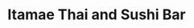 ---
layout: place
title: Itamae Thai and Sushi Bar
permalink: /pennsylvania/pittsburgh/itamae-thai-and-sushi-bar.html
stateAbbr: PA
stateName: Pennsylvania
cityName: Pittsburgh
seo:
  type: restaurant
  links: https://www.itamaethaisushi.com/
place_id: ChIJy1c2JOD3NIgRGMmNPXgbUmk
photos:
  - name: >-
      places/ChIJy1c2JOD3NIgRGMmNPXgbUmk/photos/AeeoHcIPNz-8SwdxZNaJt7hIBMvrapn9m6kvCX-Fv4wxRrt8wJmV5tVWc305G7XkOI02m4JZSpWYkknZpfBqpl_zz3yKO-1c5tL1DcOKt_8sYh_ObIUjdjrWADbeDPfKSm-gAFXBXfUJb__YTb3b6C6rEONOCj0OD0LEXCO2-uKyBATpFYHz-gXH2yoAokzQYBTbFWywBnD8A4848YF2l2OxuyMQqExZKJcGqaXG50J0nYUpgQWmIe9JjzPRQPowIcPX895SvWxm1z4lx0NVdXwlmLjtea4ZqfSeB71HynvMRhRfYQ
    widthPx: 1536
    heightPx: 2048
    authorAttributions:
      - displayName: Itamae Thai and Sushi Bar
        uri: https://maps.google.com/maps/contrib/114228252283751663422
        photoUri: >-
          https://lh3.googleusercontent.com/a-/ALV-UjVmyNYn3r4NyioQAbV2Q9qzPYLMkO6JRKlflG_jTk4bkLp5XbM=s100-p-k-no-mo
    flagContentUri: >-
      https://www.google.com/local/imagery/report/?cb_client=maps_api_places.places_api&image_key=!1e10!2sAF1QipOZtAxxHgHL_zoDnhxbJIFQ0aqgHHhPhvot47rh&hl=en-US
    googleMapsUri: >-
      https://www.google.com/maps/place//data=!3m4!1e2!3m2!1sAF1QipOZtAxxHgHL_zoDnhxbJIFQ0aqgHHhPhvot47rh!2e10!4m2!3m1!1s0x8834f7e0243657cb:0x69521b783d8dc918
  - name: >-
      places/ChIJy1c2JOD3NIgRGMmNPXgbUmk/photos/AeeoHcImd4xYL23vRsEbOjUyaF1WwtGWu43fSp8cNh6AcukDQGnd32riVp1FZX6QpN0kJWvtAOMPY_M4EeBwU53mhaX0cUQlmgMsRtkUg_mQEtw6TK_VwiHnPPESGRSJur5lpj7pc3Xw9AuMt33gJRV__4sVqgEDRnILsmhXD6PF9eFGs1GrrlB3qaAjwek201C6Z2xmOsKBjMxNchMofMogSaFzQF9th5-896NFKRofuUbSj9ZBuVJmlxZdntffCg6sP-DPBLN5sI3oAa2GK9ADsOVU7xoJP-Jo4og6vAHYnAjxnsrY87RZT4kUEjLumlmOqFhKOoZTCbtkp4oVLm2IG0H2Rxr36ADRt1oVy2c54wZ_Kef7iBQqudny2_bTOBR18iO-3IM_i9PO7zD2piPuCgGwjmfZdA6M4_ytKMHKi_UOgFsG
    widthPx: 3271
    heightPx: 1840
    authorAttributions:
      - displayName: Brenda Johannesen
        uri: https://maps.google.com/maps/contrib/111818219304589312101
        photoUri: >-
          https://lh3.googleusercontent.com/a-/ALV-UjX2wQcgJoXUIPoyqpzF62PgKbTDopTFjFaePzi0h5XVvbymTb_a=s100-p-k-no-mo
    flagContentUri: >-
      https://www.google.com/local/imagery/report/?cb_client=maps_api_places.places_api&image_key=!1e10!2sCIHM0ogKEICAgMDIiPfsvAE&hl=en-US
    googleMapsUri: >-
      https://www.google.com/maps/place//data=!3m4!1e2!3m2!1sCIHM0ogKEICAgMDIiPfsvAE!2e10!4m2!3m1!1s0x8834f7e0243657cb:0x69521b783d8dc918
  - name: >-
      places/ChIJy1c2JOD3NIgRGMmNPXgbUmk/photos/AeeoHcJm2RmDNnfv38uOqCLNI0_mLWuuV4eKlzLgBMXtZNYEnzH8zWfXbIVfjPKziDCpej9rUucY5ySNpmiBrCzwZdpXJrY867ZF7RdpyDxIn_s62W-5GNtKYAupyIN9ExxLxxEysmQ0Hjdti1ZDgOYN6d4aTDXpFp4aSqoP4wctPKyEoNzbylXsu9iSMgi4FjBMu5FKpX1Cg3dCusvLQJn3aOkctPd1cXv_E7ZPzj-k10gokMjQnaTd5e4hlLsVngm3kYQhbZqC7YxolH8jsTgGBxZDem1aafMeSsWgkUoNq-G3iw
    widthPx: 2880
    heightPx: 2304
    authorAttributions:
      - displayName: Itamae Thai and Sushi Bar
        uri: https://maps.google.com/maps/contrib/114228252283751663422
        photoUri: >-
          https://lh3.googleusercontent.com/a-/ALV-UjVmyNYn3r4NyioQAbV2Q9qzPYLMkO6JRKlflG_jTk4bkLp5XbM=s100-p-k-no-mo
    flagContentUri: >-
      https://www.google.com/local/imagery/report/?cb_client=maps_api_places.places_api&image_key=!1e10!2sAF1QipNpVHCwOReAfa9DPGvhxTvEPhTK7B1scMSw2lTL&hl=en-US
    googleMapsUri: >-
      https://www.google.com/maps/place//data=!3m4!1e2!3m2!1sAF1QipNpVHCwOReAfa9DPGvhxTvEPhTK7B1scMSw2lTL!2e10!4m2!3m1!1s0x8834f7e0243657cb:0x69521b783d8dc918
  - name: >-
      places/ChIJy1c2JOD3NIgRGMmNPXgbUmk/photos/AeeoHcJCO4-cVMe2DUl8rf8fmKdLu49hE_U8G0t3qShq26wi9zZ2JSIkTFKPO6ZYb3qTVMsAnHRmTSiCRpt_H4xD-Fv_iUl2Kingad6t_TRpuDvrVmsRDQKF91T8Ok3S_4c4jGcFG3DnPvEjm4gbmu6WRSzsiGNcunY-aYXsMLnN_iwPHcNNZwAZu-lRDyPeK7qiX6-QWxhZ7m_7ZPp7GgsPYStDRZuyQ03TJHyY5ZoYmmE5tb-xao-OpTbQbLw-Ikq7glJE067Gcm78NqqJ-P0VWs8yBj_cgv7g38ymtt8WGwO4ug
    widthPx: 2880
    heightPx: 2304
    authorAttributions:
      - displayName: Itamae Thai and Sushi Bar
        uri: https://maps.google.com/maps/contrib/114228252283751663422
        photoUri: >-
          https://lh3.googleusercontent.com/a-/ALV-UjVmyNYn3r4NyioQAbV2Q9qzPYLMkO6JRKlflG_jTk4bkLp5XbM=s100-p-k-no-mo
    flagContentUri: >-
      https://www.google.com/local/imagery/report/?cb_client=maps_api_places.places_api&image_key=!1e10!2sAF1QipPjrRLPo4gQGlIQO-VeaMfl-dsWW-Bwt201WhM4&hl=en-US
    googleMapsUri: >-
      https://www.google.com/maps/place//data=!3m4!1e2!3m2!1sAF1QipPjrRLPo4gQGlIQO-VeaMfl-dsWW-Bwt201WhM4!2e10!4m2!3m1!1s0x8834f7e0243657cb:0x69521b783d8dc918
  - name: >-
      places/ChIJy1c2JOD3NIgRGMmNPXgbUmk/photos/AeeoHcIMkGC_4_wp1AaGWG1WmTcZxy8hGtBUB7-v3i3LXPaUqcfT2GStnFLucUmX-34wcJlkL7VnBTHh7ne2DpYFnRLXR2Suk8OZmEHTAtmng3Y5_oZ5a1GdafREEW2ADVqsk_LUTOeTk6DEGH2rGKR5uwz3rB_6RPbs-W9YzDpYZ_vNekNpWOPvWAWhJaZ0cCoAxW1qGl-UW7_6Z319mt0uHK9aS-jvpKfEnJlUL6LMJAl_sCDkHRDUGV-lENPpMblzqdchEfNKcqvpS4veuCFZRvsHlhMadCSR1_NVIlBRtNXVzA
    widthPx: 2880
    heightPx: 2304
    authorAttributions:
      - displayName: Itamae Thai and Sushi Bar
        uri: https://maps.google.com/maps/contrib/114228252283751663422
        photoUri: >-
          https://lh3.googleusercontent.com/a-/ALV-UjVmyNYn3r4NyioQAbV2Q9qzPYLMkO6JRKlflG_jTk4bkLp5XbM=s100-p-k-no-mo
    flagContentUri: >-
      https://www.google.com/local/imagery/report/?cb_client=maps_api_places.places_api&image_key=!1e10!2sAF1QipNd_gpme539ZPmuy35DcgDsnmPmWQ1T0V3w5Yzu&hl=en-US
    googleMapsUri: >-
      https://www.google.com/maps/place//data=!3m4!1e2!3m2!1sAF1QipNd_gpme539ZPmuy35DcgDsnmPmWQ1T0V3w5Yzu!2e10!4m2!3m1!1s0x8834f7e0243657cb:0x69521b783d8dc918
  - name: >-
      places/ChIJy1c2JOD3NIgRGMmNPXgbUmk/photos/AeeoHcIfl7ofRF-kWlsD6FNjVIU4qmGTS7hpRhOTe4kn8bVkbN6W9j2ux42mMcuSMRRHWytE6bGNBwyANF9Zr6w5sYKCSJp9cZGs6CwkGq-mnT7NjcgINivlJeNOt4W1yp3q97rucVgBgJLkrjGcZleGT2iN8-d6lPhECbG1XK9fR-KC9USWxYsixiBYD702_f43R6geIJpgy_-aPCL2ry4txcvMLoBarc8Qlu3olnMSeHqQPu-pwWfHzeHw3fMjSdeccnw8p8E-mmpKHPcujn4lijSBfuqrHWigUppEvknZsXLjGQ
    widthPx: 2880
    heightPx: 2304
    authorAttributions:
      - displayName: Itamae Thai and Sushi Bar
        uri: https://maps.google.com/maps/contrib/114228252283751663422
        photoUri: >-
          https://lh3.googleusercontent.com/a-/ALV-UjVmyNYn3r4NyioQAbV2Q9qzPYLMkO6JRKlflG_jTk4bkLp5XbM=s100-p-k-no-mo
    flagContentUri: >-
      https://www.google.com/local/imagery/report/?cb_client=maps_api_places.places_api&image_key=!1e10!2sAF1QipM5EV3ioLQth-OHmJ0kydIMrCnKDqvwovJWYx3O&hl=en-US
    googleMapsUri: >-
      https://www.google.com/maps/place//data=!3m4!1e2!3m2!1sAF1QipM5EV3ioLQth-OHmJ0kydIMrCnKDqvwovJWYx3O!2e10!4m2!3m1!1s0x8834f7e0243657cb:0x69521b783d8dc918
  - name: >-
      places/ChIJy1c2JOD3NIgRGMmNPXgbUmk/photos/AeeoHcL5UPn6h6ihAEUdtA8MQHhRdypONkme0ms81K1NpzvEXJaAhTlIRLgkKLHoF7Yb4EmC00c38BX4Vw-91Zv42ZXWuRumK1J_auacydnHPB-xJqouMBZHHYyb28_uxESnqZCY-6Tt3u7XAKG3jJrEubI_9jvobQFLrUiJ0jvn2lt9p6lWYUNlftl86sAvptD6sydQ54n_Pp3eCnt-rWh1GAbJAnKnJrTQo2SwsKMbBJAlyW8foGWcyb6qntCKTtZVFnTDkK10vOcfGRb-9fYExlMiDdsocsgOBj9iFN4kBVdDtg
    widthPx: 2880
    heightPx: 2304
    authorAttributions:
      - displayName: Itamae Thai and Sushi Bar
        uri: https://maps.google.com/maps/contrib/114228252283751663422
        photoUri: >-
          https://lh3.googleusercontent.com/a-/ALV-UjVmyNYn3r4NyioQAbV2Q9qzPYLMkO6JRKlflG_jTk4bkLp5XbM=s100-p-k-no-mo
    flagContentUri: >-
      https://www.google.com/local/imagery/report/?cb_client=maps_api_places.places_api&image_key=!1e10!2sAF1QipOxPjFsN_qdGgZDTVfquLDQlVhm0DFjOYma_oy6&hl=en-US
    googleMapsUri: >-
      https://www.google.com/maps/place//data=!3m4!1e2!3m2!1sAF1QipOxPjFsN_qdGgZDTVfquLDQlVhm0DFjOYma_oy6!2e10!4m2!3m1!1s0x8834f7e0243657cb:0x69521b783d8dc918
  - name: >-
      places/ChIJy1c2JOD3NIgRGMmNPXgbUmk/photos/AeeoHcI6uluGcZAvDDOdiWoViY0tL7tUsD68P2WhrQh3YqnZAT5DhKD4SXvAHKUjx0mZPXpOZBx88dpbslPxqajsZPbjWIf-Q2EEPivsoIitAfjG99r2pFP7Kj_fJ3xbAgiQH6dq__avg1WMMxpiJlo-E5vVDgW2KGlhnq17csBGcTqfUj-z4lysS0sO69sd2R8OT-hzhdag2jsKY9JX6huEvz6yRcjqBzO43cSenSW-1SaeuIlURADZ8Ins2w75iEV9-9bIeIzcFBT3JQSOeufwaCVQ2QoE_5A03jMb82sW-tbWie3_QZYyIE6bUQErNWSrmkwUheIwh60jojxRkWDXZwjW0_-MyYc3IpQPK_zNBPmZHYDxs_szy9WHO1Lby2AFr88fEp55rVEc8snUt2N1-a6JaNNAKRtDGPPtF_tXenZo2N2o
    widthPx: 3024
    heightPx: 4032
    authorAttributions:
      - displayName: Svetlana Bogdanova
        uri: https://maps.google.com/maps/contrib/108202999415547443319
        photoUri: >-
          https://lh3.googleusercontent.com/a/ACg8ocKLHt_E_ySWR6zp55jiRaM52umHu-0N2FOv9eV2fBDSD6qpRQ=s100-p-k-no-mo
    flagContentUri: >-
      https://www.google.com/local/imagery/report/?cb_client=maps_api_places.places_api&image_key=!1e10!2sCIHM0ogKEICAgMCIifKX-AE&hl=en-US
    googleMapsUri: >-
      https://www.google.com/maps/place//data=!3m4!1e2!3m2!1sCIHM0ogKEICAgMCIifKX-AE!2e10!4m2!3m1!1s0x8834f7e0243657cb:0x69521b783d8dc918
  - name: >-
      places/ChIJy1c2JOD3NIgRGMmNPXgbUmk/photos/AeeoHcJq0ws9UY8Cm8jOtZpiiDXGpLrRcoTfGyOwE9tWM8dRbb8K0U7N3IDY_QWkkDj013sxc8zIvMPvDrpjV-bybkSnJfgCD8i97nZmCc9JGL34-TCqppvu0g92mmsmZmoKJAPdMUXsVtV9bjRR6Jpys9c8W5wN4HAdwjb8_VOdnQ6vqHzjkAMM2ch-I3MGIobmhsRv2bOZn6KrGe-srlbV6AlB6cRevmvZpE3_8sEF7iBqdcqxYkeulyxFWwjljFKciSOyIfRX2e31-JUqAa5QHWoEhH885dczGO4jA1chXvFsq23PA1tktuUip-9Y1uaQ-RxTmyGAD5kqWmKm5QbQ17_ZKYX80eY5eW4MCRNSeH7moc416LdnLCP9hJ5j0r2ixRmxPCbBp-zKZJQ8L8Bulrwpqh7RKrpY7eYqeyxbsuMr9g
    widthPx: 2992
    heightPx: 2992
    authorAttributions:
      - displayName: Chris Tricarico
        uri: https://maps.google.com/maps/contrib/103449636871655374454
        photoUri: >-
          https://lh3.googleusercontent.com/a-/ALV-UjV2pG0lfonkT0Cmmf3Ln9MsHqGYYzdBkFLDRvzX0esXuYKtoRfo=s100-p-k-no-mo
    flagContentUri: >-
      https://www.google.com/local/imagery/report/?cb_client=maps_api_places.places_api&image_key=!1e10!2sCIHM0ogKEICAgICrqN_vEg&hl=en-US
    googleMapsUri: >-
      https://www.google.com/maps/place//data=!3m4!1e2!3m2!1sCIHM0ogKEICAgICrqN_vEg!2e10!4m2!3m1!1s0x8834f7e0243657cb:0x69521b783d8dc918
  - name: >-
      places/ChIJy1c2JOD3NIgRGMmNPXgbUmk/photos/AeeoHcJGzjNQFo2sQB3fvismMhDec4ZlRRxzq9xBleF-qdlpcPQu8ilGqXj84klOdRo_QZ4G1TdIdTcvJcBRe7ESlf6y46bALp_c_y3_9NhXhXFh3XLodeoQxVjV0XJpv2hfR0GTJR0Y5xHm5JROKL2OXDA3Afn6JQAskU0EuE3ZWXhtDPlipogarXJ50RttnmbdbgcMp0hrIdcozxl4k4wZ8bvD_rjXEiZXIpHvfKpJCHq1bZsZn5oaBQvl2yCdmjHFoi6bmk7KtyTQcVUr-MW8DXpmdZbauwKFPmikvvL9Cek8vVjxC7FGiWi33KkJ-do3sLAbpgKe6HtkTW_NCQeUf5doLWUnKvndy9twx3_0dmDpKRGbHqGZ5_qmu8DQTe8ygonUNPHWHTLsE3Z35eEwXd7JAMbAthms85mGy2BpncJH81Yr
    widthPx: 2992
    heightPx: 2992
    authorAttributions:
      - displayName: Chris Tricarico
        uri: https://maps.google.com/maps/contrib/103449636871655374454
        photoUri: >-
          https://lh3.googleusercontent.com/a-/ALV-UjV2pG0lfonkT0Cmmf3Ln9MsHqGYYzdBkFLDRvzX0esXuYKtoRfo=s100-p-k-no-mo
    flagContentUri: >-
      https://www.google.com/local/imagery/report/?cb_client=maps_api_places.places_api&image_key=!1e10!2sCIHM0ogKEICAgIDXrIGXrwE&hl=en-US
    googleMapsUri: >-
      https://www.google.com/maps/place//data=!3m4!1e2!3m2!1sCIHM0ogKEICAgIDXrIGXrwE!2e10!4m2!3m1!1s0x8834f7e0243657cb:0x69521b783d8dc918
address: 193 Castle Shannon Blvd, Pittsburgh, PA 15228, USA
street: 193 Castle Shannon Blvd
city: Pittsburgh
state: PA
zip: '15228'
country: USA
neighborhood: null
latitude: '40.377825'
longitude: '-80.040337'
accessibility_options:
  wheelchairAccessibleParking: false
  wheelchairAccessibleEntrance: true
  wheelchairAccessibleRestroom: true
  wheelchairAccessibleSeating: true
business_status: OPERATIONAL
name: Itamae Thai and Sushi Bar
google_maps_links:
  directionsUri: >-
    https://www.google.com/maps/dir//''/data=!4m7!4m6!1m1!4e2!1m2!1m1!1s0x8834f7e0243657cb:0x69521b783d8dc918!3e0
  placeUri: https://maps.google.com/?cid=7589158525315434776
  writeAReviewUri: >-
    https://www.google.com/maps/place//data=!4m3!3m2!1s0x8834f7e0243657cb:0x69521b783d8dc918!12e1
  reviewsUri: >-
    https://www.google.com/maps/place//data=!4m4!3m3!1s0x8834f7e0243657cb:0x69521b783d8dc918!9m1!1b1
  photosUri: >-
    https://www.google.com/maps/place//data=!4m3!3m2!1s0x8834f7e0243657cb:0x69521b783d8dc918!10e5
primary_type: Asian Restaurant
opening_hours:
  regular: null
  current: null
secondary_opening_hours:
  regular:
    weekdayDescriptions: null
    type: null
  current:
    weekdayDescriptions: null
    type: null
phone: (412) 345-8920
price_level: PRICE_LEVEL_MODERATE
price_range: $20 &ndash; $30
rating: '4.9'
rating_count: 0
website: https://www.itamaethaisushi.com/
description: >-
  Discover Itamae Thai and Sushi Bar in Pittsburgh, PA$$$Itamae Thai and Sushi
  Bar in Pittsburgh, PA, provides a welcoming spot for those seeking flavorful
  Asian cuisine that blends Thai specialties with fresh sushi options. This cozy
  establishment highlights a variety of dishes, including hearty Thai favorites
  and expertly prepared Japanese rolls, all served in a comfortable setting that
  emphasizes quality ingredients and attentive service. Visitors exploring sushi
  places near them will appreciate the fresh fish and creative presentations
  that make every meal feel special. The restaurant's moderate pricing and
  accessible features add to its appeal, making it a go-to choice for casual
  dinners or groups looking for top-rated sushi in the area.
generative_summary: >-
  Discover Itamae Thai and Sushi Bar in Pittsburgh, PA$$$Itamae Thai and Sushi
  Bar in Pittsburgh, PA, provides a welcoming spot for those seeking flavorful
  Asian cuisine that blends Thai specialties with fresh sushi options. This cozy
  establishment highlights a variety of dishes, including hearty Thai favorites
  and expertly prepared Japanese rolls, all served in a comfortable setting that
  emphasizes quality ingredients and attentive service. Visitors exploring sushi
  places near them will appreciate the fresh fish and creative presentations
  that make every meal feel special. The restaurant's moderate pricing and
  accessible features add to its appeal, making it a go-to choice for casual
  dinners or groups looking for top-rated sushi in the area.
generative_disclosure: Summarized by AI using the Grok-3-Mini model.
reviews:
  - name: >-
      places/ChIJy1c2JOD3NIgRGMmNPXgbUmk/reviews/ChZDSUhNMG9nS0VJQ0FnTUNJaWZLWFdBEAE
    relativePublishTimeDescription: a week ago
    rating: 5
    text:
      text: >-
        Super fresh fish and delicious dishes all around. Family owned and
        operated business with friendly and caring employees. The restaurant is
        on a smaller side, so reservations might be wise on busy night. Parking
        might also be difficult to find on busy nights but this restaurant is
        totally worth it!
      languageCode: en
    originalText:
      text: >-
        Super fresh fish and delicious dishes all around. Family owned and
        operated business with friendly and caring employees. The restaurant is
        on a smaller side, so reservations might be wise on busy night. Parking
        might also be difficult to find on busy nights but this restaurant is
        totally worth it!
      languageCode: en
    authorAttribution:
      displayName: Svetlana Bogdanova
      uri: https://www.google.com/maps/contrib/108202999415547443319/reviews
      photoUri: >-
        https://lh3.googleusercontent.com/a/ACg8ocKLHt_E_ySWR6zp55jiRaM52umHu-0N2FOv9eV2fBDSD6qpRQ=s128-c0x00000000-cc-rp-mo
    publishTime: '2025-04-03T00:43:12.812918Z'
    flagContentUri: >-
      https://www.google.com/local/review/rap/report?postId=ChZDSUhNMG9nS0VJQ0FnTUNJaWZLWFdBEAE&d=17924085&t=1
    googleMapsUri: >-
      https://www.google.com/maps/reviews/data=!4m6!14m5!1m4!2m3!1sChZDSUhNMG9nS0VJQ0FnTUNJaWZLWFdBEAE!2m1!1s0x8834f7e0243657cb:0x69521b783d8dc918
  - name: >-
      places/ChIJy1c2JOD3NIgRGMmNPXgbUmk/reviews/ChZDSUhNMG9nS0VJQ0FnTURRM043M2VBEAE
    relativePublishTimeDescription: a month ago
    rating: 4
    text:
      text: >-
        Nice little establishment, though it's more of a takeout spot with
        limited seating. I visited on Valentine's Day, a Friday evening, so I
        expected some chaos. However, no one greeted us upon entry, and it
        turned into a bit of a free-for-all to get the attention of the
        waitstaff, whether for dine-in or takeout. We had finished plates and
        empty glasses on the edge of our table, making it easy for the
        waitresses to clear, but they walked past several times without picking
        them up or acknowledging us for a refill. The sushi was fresh and
        decent, but not great which is why I rate it 4 out of 5. We waited over
        1.5 hours for our meal. Hopefully, they’ll be better prepared for next
        Valentine’s Day to avoid the same confusion and delays.
      languageCode: en
    originalText:
      text: >-
        Nice little establishment, though it's more of a takeout spot with
        limited seating. I visited on Valentine's Day, a Friday evening, so I
        expected some chaos. However, no one greeted us upon entry, and it
        turned into a bit of a free-for-all to get the attention of the
        waitstaff, whether for dine-in or takeout. We had finished plates and
        empty glasses on the edge of our table, making it easy for the
        waitresses to clear, but they walked past several times without picking
        them up or acknowledging us for a refill. The sushi was fresh and
        decent, but not great which is why I rate it 4 out of 5. We waited over
        1.5 hours for our meal. Hopefully, they’ll be better prepared for next
        Valentine’s Day to avoid the same confusion and delays.
      languageCode: en
    authorAttribution:
      displayName: Phillip Strano
      uri: https://www.google.com/maps/contrib/100983098226246343858/reviews
      photoUri: >-
        https://lh3.googleusercontent.com/a/ACg8ocL4ysAft1_pc9t29jLYbzX0t3i7IzYIq6d9gdpG3Bgl3l936Q=s128-c0x00000000-cc-rp-mo-ba5
    publishTime: '2025-03-09T18:14:04.137454Z'
    flagContentUri: >-
      https://www.google.com/local/review/rap/report?postId=ChZDSUhNMG9nS0VJQ0FnTURRM043M2VBEAE&d=17924085&t=1
    googleMapsUri: >-
      https://www.google.com/maps/reviews/data=!4m6!14m5!1m4!2m3!1sChZDSUhNMG9nS0VJQ0FnTURRM043M2VBEAE!2m1!1s0x8834f7e0243657cb:0x69521b783d8dc918
  - name: >-
      places/ChIJy1c2JOD3NIgRGMmNPXgbUmk/reviews/ChZDSUhNMG9nS0VJQ0FnTURJaVBmc1hBEAE
    relativePublishTimeDescription: a week ago
    rating: 5
    text:
      text: >-
        Absolutely fantastic gem. Food is prepared so beautifully and the taste
        is spectacular. The Pittsburgh roll was a particular favorite, and the
        spring rolls are so fresh and crunchy. Highly recommend.
      languageCode: en
    originalText:
      text: >-
        Absolutely fantastic gem. Food is prepared so beautifully and the taste
        is spectacular. The Pittsburgh roll was a particular favorite, and the
        spring rolls are so fresh and crunchy. Highly recommend.
      languageCode: en
    authorAttribution:
      displayName: Brenda Johannesen
      uri: https://www.google.com/maps/contrib/111818219304589312101/reviews
      photoUri: >-
        https://lh3.googleusercontent.com/a-/ALV-UjX2wQcgJoXUIPoyqpzF62PgKbTDopTFjFaePzi0h5XVvbymTb_a=s128-c0x00000000-cc-rp-mo
    publishTime: '2025-04-06T14:55:51.406728Z'
    flagContentUri: >-
      https://www.google.com/local/review/rap/report?postId=ChZDSUhNMG9nS0VJQ0FnTURJaVBmc1hBEAE&d=17924085&t=1
    googleMapsUri: >-
      https://www.google.com/maps/reviews/data=!4m6!14m5!1m4!2m3!1sChZDSUhNMG9nS0VJQ0FnTURJaVBmc1hBEAE!2m1!1s0x8834f7e0243657cb:0x69521b783d8dc918
  - name: >-
      places/ChIJy1c2JOD3NIgRGMmNPXgbUmk/reviews/ChdDSUhNMG9nS0VJQ0FnTURBaExPXzN3RRAB
    relativePublishTimeDescription: 2 months ago
    rating: 5
    text:
      text: >-
        Sushi boat was beautiful & delicious. Super fresh and perfectly cut
        sashimi. The Thai iced tea is a must try 🧋


        Pictured: sushi boat 1, Mt. Lebanon roll, banana tempura & mango sticky
        rice 🍚 🥭


        I will definitely be back 💕
      languageCode: en
    originalText:
      text: >-
        Sushi boat was beautiful & delicious. Super fresh and perfectly cut
        sashimi. The Thai iced tea is a must try 🧋


        Pictured: sushi boat 1, Mt. Lebanon roll, banana tempura & mango sticky
        rice 🍚 🥭


        I will definitely be back 💕
      languageCode: en
    authorAttribution:
      displayName: Allyson Curry
      uri: https://www.google.com/maps/contrib/101684273660922051606/reviews
      photoUri: >-
        https://lh3.googleusercontent.com/a/ACg8ocIF7rlsHqvZdLQ-9PILaAKbUZkErJ_O14CfX-rGXM3m9Igo0Q=s128-c0x00000000-cc-rp-mo
    publishTime: '2025-02-07T00:53:25.035620Z'
    flagContentUri: >-
      https://www.google.com/local/review/rap/report?postId=ChdDSUhNMG9nS0VJQ0FnTURBaExPXzN3RRAB&d=17924085&t=1
    googleMapsUri: >-
      https://www.google.com/maps/reviews/data=!4m6!14m5!1m4!2m3!1sChdDSUhNMG9nS0VJQ0FnTURBaExPXzN3RRAB!2m1!1s0x8834f7e0243657cb:0x69521b783d8dc918
  - name: >-
      places/ChIJy1c2JOD3NIgRGMmNPXgbUmk/reviews/ChdDSUhNMG9nS0VJQ0FnTURJd08yUDZ3RRAB
    relativePublishTimeDescription: a week ago
    rating: 4
    text:
      text: >-
        My normal order to try any new Thai restaurant is Pad See-ew with
        chicken at 50% of heat scale and order of Crab Rangoon. The Pad See-ew
        was at medium heat and eating it was a little inconsistent with some
        bites being no heat and others being intense and Crab Rangoon was just
        too large for contents ratio and over fried. Overall just average and
        nothing memorable to makes me guaranteed to return, if I'm walking by in
        a few months and craving Thai or sushi I'll give them another shot as
        the staff is personable, location is convenient and the feel of
        everything is welcoming.


        The only real negative is the universal problem of price but I
        understand why they're set the way they are. So if you're thinking about
        a budget, check up to date menu prices first.
      languageCode: en
    originalText:
      text: >-
        My normal order to try any new Thai restaurant is Pad See-ew with
        chicken at 50% of heat scale and order of Crab Rangoon. The Pad See-ew
        was at medium heat and eating it was a little inconsistent with some
        bites being no heat and others being intense and Crab Rangoon was just
        too large for contents ratio and over fried. Overall just average and
        nothing memorable to makes me guaranteed to return, if I'm walking by in
        a few months and craving Thai or sushi I'll give them another shot as
        the staff is personable, location is convenient and the feel of
        everything is welcoming.


        The only real negative is the universal problem of price but I
        understand why they're set the way they are. So if you're thinking about
        a budget, check up to date menu prices first.
      languageCode: en
    authorAttribution:
      displayName: Nick Elzer
      uri: https://www.google.com/maps/contrib/116707012249899411480/reviews
      photoUri: >-
        https://lh3.googleusercontent.com/a-/ALV-UjV0XARdaU69__Y353YIRW9kx5AQdefaLkLV5BW8qrAD2KbiYwPy=s128-c0x00000000-cc-rp-mo-ba4
    publishTime: '2025-04-06T03:55:24.430968Z'
    flagContentUri: >-
      https://www.google.com/local/review/rap/report?postId=ChdDSUhNMG9nS0VJQ0FnTURJd08yUDZ3RRAB&d=17924085&t=1
    googleMapsUri: >-
      https://www.google.com/maps/reviews/data=!4m6!14m5!1m4!2m3!1sChdDSUhNMG9nS0VJQ0FnTURJd08yUDZ3RRAB!2m1!1s0x8834f7e0243657cb:0x69521b783d8dc918
review_summary: >-
  What Customers Are Buzzing About$$$Folks who visit this spot often rave about
  the super fresh sushi and tasty Thai dishes that hit the spot every time, with
  highlights like creative rolls and crunchy appetizers stealing the show. While
  some mention occasional waits during busy evenings, the overall experience
  shines through with friendly vibes and a welcoming atmosphere that keeps
  diners coming back. Many appreciate the consistent quality and variety, noting
  that it's a solid pick for anyone craving reliable Asian flavors without
  breaking the bank. Even with a few service hiccups on peak nights, the
  positives far outweigh the minor drawbacks, making it a worthwhile destination
  for those hunting for great sushi nearby. If you're in the mood for something
  delicious, this place delivers a generally enjoyable meal that leaves a
  positive impression.
review_disclosure: Summarized by AI using the Grok-3-Mini model.
parking_options:
  freeStreetParking: true
payment_options:
  acceptsCreditCards: true
  acceptsDebitCards: true
  acceptsCashOnly: false
  acceptsNfc: true
allow_dogs: null
curbside_pickup: false
delivery: true
dine_in: true
good_for_children: true
good_for_groups: null
good_for_sports: false
live_music: false
menu_for_children: true
outdoor_seating: null
reservable: true
restroom: true
serves_beer: null
serves_breakfast: null
serves_brunch: null
serves_cocktails: null
serves_coffee: null
serves_dinner: true
serves_dessert: true
serves_lunch: true
serves_vegetarian_food: true
serves_wine: null
takeout: true
update_category: pro
places_description: null

---